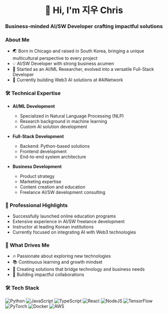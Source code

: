 <h1 align="center">👋 Hi, I'm 지우 Chris</h1>
<h3 align="center">Business-minded AI/SW Developer crafting impactful solutions</h3>


### About Me
- 🌏 Born in Chicago and raised in South Korea, bringing a unique multicultural perspective to every project
- 💡 AI/SW Developer with strong business acumen
- 🚀 Started as an AI/ML Researcher, evolved into a versatile Full-Stack Developer
- 🔭 Currently building Web3 AI solutions at #AINetwork

### 🛠 Technical Expertise
- **AI/ML Development**
  - Specialized in Natural Language Processing (NLP)
  - Research background in machine learning
  - Custom AI solution development

- **Full-Stack Development**
  - Backend: Python-based solutions
  - Frontend development
  - End-to-end system architecture

- **Business Development**
  - Product strategy
  - Marketing expertise
  - Content creation and education
  - Freelance AI/SW development consulting

### 🎯 Professional Highlights
- Successfully launched online education programs
- Extensive experience in AI/SW freelance development
- Instructor at leading Korean institutions
- Currently focused on integrating AI with Web3 technologies

### 💪 What Drives Me
- 🔥 Passionate about exploring new technologies
- 📚 Continuous learning and growth mindset
- 🌉 Creating solutions that bridge technology and business needs
- 🤝 Building impactful collaborations

### 🛠️ Tech Stack

![Python](https://img.shields.io/badge/python-3670A0?style=for-the-badge&logo=python&logoColor=ffdd54)
![JavaScript](https://img.shields.io/badge/javascript-%23323330.svg?style=for-the-badge&logo=javascript&logoColor=%23F7DF1E)
![TypeScript](https://img.shields.io/badge/typescript-%23007ACC.svg?style=for-the-badge&logo=typescript&logoColor=white)
![React](https://img.shields.io/badge/react-%2320232a.svg?style=for-the-badge&logo=react&logoColor=%2361DAFB)
![NodeJS](https://img.shields.io/badge/node.js-6DA55F?style=for-the-badge&logo=node.js&logoColor=white)
![TensorFlow](https://img.shields.io/badge/TensorFlow-%23FF6F00.svg?style=for-the-badge&logo=TensorFlow&logoColor=white)
![PyTorch](https://img.shields.io/badge/PyTorch-%23EE4C2C.svg?style=for-the-badge&logo=PyTorch&logoColor=white)
![Docker](https://img.shields.io/badge/docker-%230db7ed.svg?style=for-the-badge&logo=docker&logoColor=white)
![AWS](https://img.shields.io/badge/AWS-%23FF9900.svg?style=for-the-badge&logo=amazon-aws&logoColor=white)
